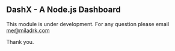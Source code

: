 DashX - A Node.js Dashboard
---------------------------

This module is under development. For any question please email me@miladrk.com

Thank you.